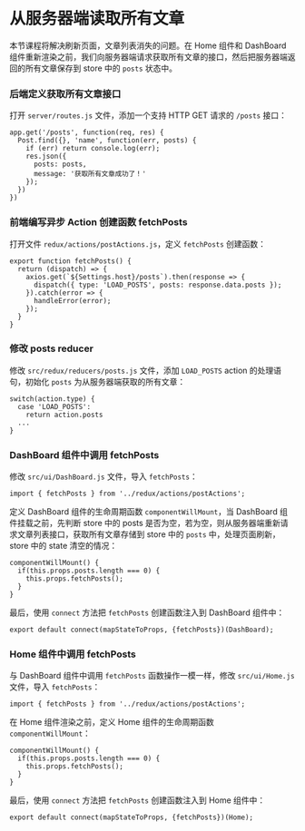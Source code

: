 # 从服务器端读取所有文章

本节课程将解决刷新页面，文章列表消失的问题。在 Home 组件和 DashBoard 组件重新渲染之前，我们向服务器端请求获取所有文章的接口，然后把服务器端返回的所有文章保存到 store 中的 `posts` 状态中。

### 后端定义获取所有文章接口

打开 `server/routes.js` 文件，添加一个支持 HTTP GET 请求的 `/posts` 接口：

```
app.get('/posts', function(req, res) {
  Post.find({}, 'name', function(err, posts) {
    if (err) return console.log(err);
    res.json({
      posts: posts,
      message: '获取所有文章成功了！'
    });
  })
})
```

### 前端编写异步 Action 创建函数 fetchPosts

打开文件 `redux/actions/postActions.js`，定义 `fetchPosts` 创建函数：

```
export function fetchPosts() {
  return (dispatch) => {
    axios.get(`${Settings.host}/posts`).then(response => {
      dispatch({ type: 'LOAD_POSTS', posts: response.data.posts });
    }).catch(error => {
      handleError(error);
    });
  }
}
```

### 修改 posts reducer

修改 `src/redux/reducers/posts.js` 文件，添加 `LOAD_POSTS` action 的处理语句，初始化 `posts` 为从服务器端获取的所有文章：

```
switch(action.type) {
  case 'LOAD_POSTS':
    return action.posts
  ...
}
```

### DashBoard 组件中调用 fetchPosts

修改 `src/ui/DashBoard.js` 文件，导入 `fetchPosts`：

```
import { fetchPosts } from '../redux/actions/postActions';
```

定义 DashBoard 组件的生命周期函数 `componentWillMount`，当 DashBoard 组件挂载之前，先判断 store 中的 posts 是否为空，若为空，则从服务器端重新请求文章列表接口，获取所有文章存储到 store 中的 `posts` 中，处理页面刷新，store 中的 state 清空的情况：

```
componentWillMount() {
  if(this.props.posts.length === 0) {
    this.props.fetchPosts();
  }
}
```

最后，使用 `connect` 方法把 `fetchPosts` 创建函数注入到 DashBoard 组件中：

```
export default connect(mapStateToProps, {fetchPosts})(DashBoard);
```

### Home 组件中调用 fetchPosts

与 DashBoard 组件中调用 `fetchPosts` 函数操作一模一样，修改 `src/ui/Home.js` 文件，导入 `fetchPosts`：

```
import { fetchPosts } from '../redux/actions/postActions';
```

在 Home 组件渲染之前，定义 Home 组件的生命周期函数 `componentWillMount`：

```
componentWillMount() {
  if(this.props.posts.length === 0) {
    this.props.fetchPosts();
  }
}
```

最后，使用 `connect` 方法把 `fetchPosts` 创建函数注入到 Home 组件中：

```
export default connect(mapStateToProps, {fetchPosts})(Home);
```
